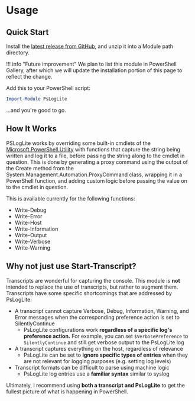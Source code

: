# Usage

## Quick Start

Install the [latest release from GitHub](https://github.com/leojackson/PsLogLite/releases), and unzip it into a Module path directory.

!!! info "Future improvement"
    We plan to list this module in PowerShell Gallery, after which we will update the installation portion of this page to reflect the change.

Add this to your PowerShell script:

```powershell
Import-Module PsLogLite
```

...and you're good to go.

## How It Works

PSLogLite works by overriding some built-in cmdlets of the [Microsoft.PowerShell.Utility](https://docs.microsoft.com/en-us/powershell/module/microsoft.powershell.utility/) with functions that capture the string being written and log it to a file, before passing the string along to the cmdlet in question. This is done by generating a proxy command using the output of the Create method from the System.Management.Automation.ProxyCommand class, wrapping it in a PowerShell function, and adding custom logic before passing the value on to the cmdlet in question.

This is available currently for the following functions:

* Write-Debug
* Write-Error
* Write-Host
* Write-Information
* Write-Output
* Write-Verbose
* Write-Warning

## Why not just use Start-Transcript?

Transcripts are wonderful for capturing the console. This module is __not__ intended to replace the use of transcripts, but rather to augment them. Transcripts have some specific shortcomings that are addressed by PsLogLite:

* A transcript cannot capture Verbose, Debug, Information, Warning, and Error messages when the corresponding preference action is set to SilentlyContinue
    * PsLogLite configurations work __regardless of a specific log's preference action.__ For example, you can set `$VerbosePreference` to `SilentlyContinue` and still get verbose output to the PsLogLite log
* A transcript captures everything on the host, regardless of relevance
    * PsLogLite can be set to __ignore specific types of entries__ when they are not relevant for logging purposes (e.g. setting log levels)
* Transcript formats can be difficult to parse using machine logic
    * PsLogLite log entries use a __familiar syntax__ similar to syslog

Ultimately, I recommend using __both a transcript and PsLogLite__ to get the fullest picture of what is happening in PowerShell.
